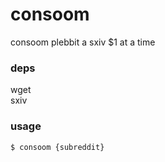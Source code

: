 # consoom
consoom plebbit a sxiv $1 at a time

### deps
wget  
sxiv

### usage
```
$ consoom {subreddit}
```
